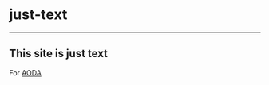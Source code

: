 # just-text

***********
This site is just text
----------------------

For [AODA](http://www.aoda.com)
